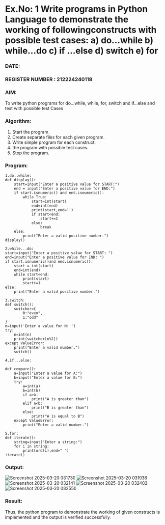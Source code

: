# Ex.No: 1 Write programs in Python Language to demonstrate the working of followingconstructs with possible test cases: a) do…while b) while…do c) if …else d) switch e) for 

### DATE:                                                                            
### REGISTER NUMBER : 212224240118

### AIM:  
To write python programs for do…while, while, for, switch and if…else and test with possible test 
Cases 

### Algorithm:
1. Start the program.
2. Create separate files for each given program.
3. Write simple program for each construct.
4.  the program with possible test cases.
5. Stop the program.
### Program:
```
1.do..while:
def display():
    start=input("Enter a positive value for START:")
    end = input("Enter a positive value for END:")
    if start.isnumeric() and end.isnumeric():
        while True:
            start=int(start)
            end=int(end)
            print(start,end='')
            if start<end:
                start+=1
            else:
                break
    else:
        print("Enter a valid positive number.")
display()

2.while...do:
start=input("Enter a positive value for START: ")
end=input("Enter a positive value for END: ") 
if start.isnumeric()and end.isnumeric():
    start = int(start)
    end=int(end)
    while start<end:
        print(start)
        start+=1
else:
    print("Enter a valid positive number.")

3.switch:
def switch():
    switcher={
        0:"even",
        1:"odd" 
} 
n=input('Enter a value for N: ')
try:
    n=int(n)
    print(switcher[n%2]) 
except ValueError:
    print("Enter a valid number.")
    switch()

4.if...else:

def compare():
    a=input("Enter a value for A:")
    b=input("Enter a value for B:")
    try:
        a=int(a)
        b=int(b)
        if a>b:
            print("A is greater than")
        elif a<b:
            print("B is greater than")
        else:
            print("A is equal to B")
    except ValueError:
        print("Enter a valid number.")

5.for:
def iterate():
    string=input("Enter a string:")
    for i in string:
        print(ord(i),end=" ")
iterate()                     

```

### Output:

![Screenshot 2025-03-20 031730](https://github.com/user-attachments/assets/46a1aa14-ee5f-40fb-8d0d-8bbb850d228b)
![Screenshot 2025-03-20 031936](https://github.com/user-attachments/assets/bbd76fce-3e19-4de6-9ded-89b1143c225f)
![Screenshot 2025-03-20 032141](https://github.com/user-attachments/assets/a2068be8-d6ce-4145-9041-238cc3e104f7)
![Screenshot 2025-03-20 032402](https://github.com/user-attachments/assets/d4495604-8973-4bde-aa7a-0e5da04c3d7d)
![Screenshot 2025-03-20 032550](https://github.com/user-attachments/assets/628110e7-0e7d-43fc-b19e-d0d8b2da946a)






### Result:
Thus, the python program to demonstrate the working of given constructs is implemented and the output is verified successfully.


